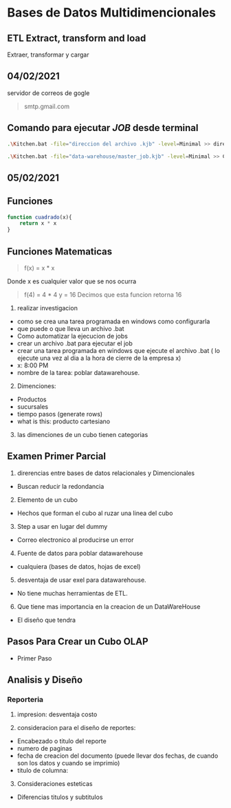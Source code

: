 # Bases de Datos Multidimencionales

## ETL Extract, transform and load 
Extraer, transformar y cargar
## 04/02/2021
servidor de correos de gogle 
> smtp.gmail.com

## Comando para ejecutar *JOB* desde terminal 

```bash
.\Kitchen.bat -file="direccion del archivo .kjb" -level=Minimal >> direccion de el archivo donde se desea tener el registrolog.txt
```

```bash
.\Kitchen.bat -file="data-warehouse/master_job.kjb" -level=Minimal >> C:\Data_integration\data-warehouse\log.txt
```
## 05/02/2021

## Funciones
```javascript
function cuadrado(x){
    return x * x 
}
```
## Funciones Matematicas
> f(x) = x * x

Donde x es cualquier valor que se nos ocurra
> f(4) = 4 * 4
> y = 16
Decimos que esta funcion retorna 16

1. realizar investigacion
- como se crea una tarea programada en windows como configurarla
- que puede o que lleva un archivo .bat
- Como automatizar la ejecucion de jobs
- crear un archivo .bat para ejecutar el job
- crear una tarea programada en windows que ejecute el archivo .bat ( lo ejecute una vez al dia a la hora de cierre de la empresa x)
- x: 8:00 PM 
- nombre de la tarea: poblar datawarehouse. 
2. Dimenciones:
- Productos
- sucursales
- tiempo pasos (generate rows)
- what is this: producto cartesiano 
3. las dimenciones de un cubo tienen categorias

## Examen Primer Parcial
1. direrencias entre bases de datos relacionales y Dimencionales
- Buscan reducir la redondancia
2. Elemento de un cubo
- Hechos que forman el cubo al ruzar una linea del cubo
3. Step a usar en lugar del dummy
- Correo electronico al producirse un error
4. Fuente de datos para poblar datawarehouse
- cualquiera (bases de datos, hojas de excel)
5. desventaja de usar exel para datawarehouse.
- No tiene muchas herramientas de ETL.
6. Que tiene mas importancia en la creacion de un DataWareHouse
- El diseño que tendra

## Pasos Para Crear un Cubo OLAP
* Primer Paso


## Analisis y Diseño 

### Reporteria 
1. impresion: desventaja costo

2. consideracion para el diseño de reportes:
- Encabezado o titulo del reporte
- numero de paginas
- fecha de creacion del documento (puede llevar dos fechas, de cuando son los datos y cuando se imprimio)
- titulo de columna:  
3. Consideraciones esteticas 
- Diferencias titulos y subtitulos
